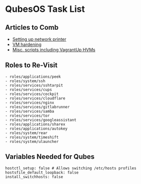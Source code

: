 # QubesOS Task List

## Articles to Comb

* [Setting up network printer](https://github.com/Qubes-Community/Contents/blob/master/docs/configuration/network-printer.md#steps-to-configure-a-network-printer-in-a-template-vm)
* [VM hardening](https://github.com/tasket/Qubes-VM-hardening/)
* [Misc. scripts including VagrantUp HVMs](https://github.com/unman/stuff)

## Roles to Re-Visit

```
- roles/applications/peek
- roles/system/ssh
- roles/services/sshtarpit
- roles/services/cups
- roles/services/cockpit
- roles/services/cloudflare
- roles/services/nginx
- roles/services/gitlabrunner
- roles/services/samba
- roles/services/tor
- roles/services/googleassistant
- roles/applications/sharex
- roles/applications/autokey
- roles/system/rear
- roles/system/timeshift
- roles/system/ulauncher
```

## Variables Needed for Qubes

```
hostctl_setup: false # Allows switching /etc/hosts profiles
hostsfile_default_loopback: false
install_switchhosts: false
```
